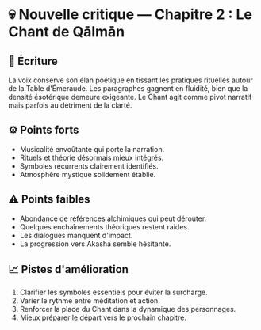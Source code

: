# 💀 Nouvelle critique — Chapitre 2 : Le Chant de Qālmān

## 🧠 Écriture
La voix conserve son élan poétique en tissant les pratiques rituelles autour de la Table d'Émeraude. Les paragraphes gagnent en fluidité, bien que la densité ésotérique demeure exigeante. Le Chant agit comme pivot narratif mais parfois au détriment de la clarté.

## ⚙️ Points forts
- Musicalité envoûtante qui porte la narration.
- Rituels et théorie désormais mieux intégrés.
- Symboles récurrents clairement identifiés.
- Atmosphère mystique solidement établie.

## ⚠️ Points faibles
- Abondance de références alchimiques qui peut dérouter.
- Quelques enchaînements théoriques restent raides.
- Les dialogues manquent d'impact.
- La progression vers Akasha semble hésitante.

## 📈 Pistes d'amélioration
1. Clarifier les symboles essentiels pour éviter la surcharge.
2. Varier le rythme entre méditation et action.
3. Renforcer la place du Chant dans la dynamique des personnages.
4. Mieux préparer le départ vers le prochain chapitre.
